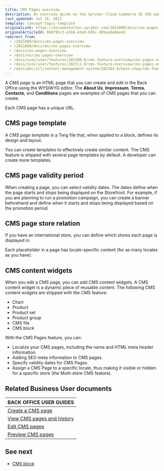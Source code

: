 ```yaml
---
title: CMS Pages overview
description: An overview guide on the Spryker Cloud Commerce OS CMS pages functionality.
last_updated: Jul 16, 2021
template: concept-topic-template
originalLink: https://documentation.spryker.com/2021080/docs/cms-pages-overview
originalArticleId: 8b0f95c3-e1b8-42e9-8d5c-d05ea8a84e4d
redirect_from:
  - /2021080/docs/cms-pages-overview
  - /2021080/docs/en/cms-pages-overview
  - /docs/cms-pages-overview
  - /docs/en/cms-pages-overview
  - /docs/scos/user/features/202200.0/cms-feature-overview/cms-pages-overview.html
  - /docs/scos/user/features/202311.0/cms-feature-overview/cms-pages-overview.html
  - /docs/pbc/all/content-management-system/202204.0/base-shop/cms-feature-overview/cms-pages-overview.html
---
```


A *CMS page* is an HTML page that you can create and edit in the Back Office using the WYSIWYG editor. The **About Us**, **Impressum**, **Terms**, **Contacts**, and **Conditions** pages are examples of CMS pages that you can create.

Each CMS page has a unique URL.

## CMS page template

A *CMS page template* is a Twig file that, when applied to a block, defines its design and layout.

You can create templates to effectively create similar content. The CMS feature is shipped with several page templates by default. A developer can create more templates.

## CMS page validity period

When creating a page, you can select validity dates. The dates define when the page starts and stops being displayed on the Storefront. For example, if you are planning to run a promotion campaign, you can create a banner beforehand and define when it starts and stops being displayed based on the promotion period.


## CMS page store relation

If you have an international store, you can define which stores each page is displayed in.

Each placeholder in a page has locale-specific content (for as many locales as you have).

## CMS content widgets

When you edit a CMS page, you can add CMS content widgets. A CMS content widget is a dynamic piece of reusable content. The following CMS content widgets are shipped with the CMS feature:
- Chart
- Product
- Product set
- Product group
- CMS file
- CMS block

With the CMS Pages feature, you can:

- Localize your CMS pages, including the name and HTML meta header information.
- Adding SEO meta information to CMS pages.
- Specify validity dates for CMS Pages.
- Assign a CMS Page to a specific locale, thus making it visible or hidden for a specific store (the Multi-store CMS feature).

## Related Business User documents

|BACK OFFICE USER GUIDES|
|---|
| [Create a CMS page](/docs/pbc/all/content-management-system/latest/base-shop/manage-in-the-back-office/pages/create-cms-pages.html)  |
| [View CMS pages and history](/docs/pbc/all/content-management-system/latest/base-shop/manage-in-the-back-office/pages/view-cms-pages-and-history.html)  |
| [Edit CMS pages](/docs/pbc/all/content-management-system/latest/base-shop/manage-in-the-back-office/pages/edit-cms-pages.html)  |
| [Preview CMS pages](/docs/pbc/all/content-management-system/latest/base-shop/manage-in-the-back-office/pages/preview-cms-pages.html)  |


## See next

- [CMS block](/docs/pbc/all/content-management-system/latest/base-shop/cms-feature-overview/cms-blocks-overview.html)
